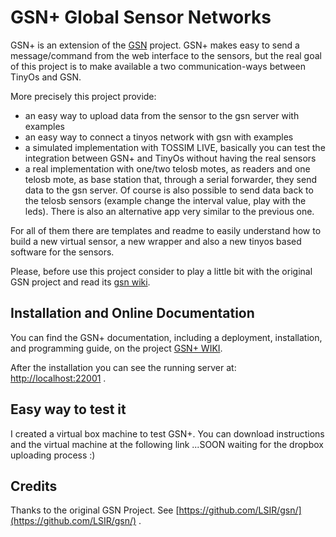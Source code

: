 # GSN+ Global Sensor Networks

GSN+ is an extension of the [GSN](https://github.com/LSIR/gsn) project.
GSN+ makes easy to send a message/command from the web interface to the sensors, but the real goal of this project is to make available a two communication-ways between TinyOs and GSN.

More precisely this project provide:
- an easy way to upload data from the sensor to the gsn server with examples
- an easy way to connect a tinyos network with gsn with examples
- a simulated implementation with TOSSIM LIVE, basically you can test the integration between GSN+ and TinyOs without having the real sensors
- a real implementation with one/two telosb motes, as readers and one telosb mote, as base station that, through a serial forwarder, they send data to the gsn server. Of course is also possible to send data back to the telosb sensors (example change the interval value, play with the leds). 
There is also an alternative app very similar to the previous one.

For all of them there are templates and readme to easily understand how to build a new virtual sensor, a new wrapper and also a new tinyos based software for the sensors. 

Please, before use this project consider to play a little bit with the original GSN project and read its [gsn wiki](https://github.com/LSIR/gsn/wiki). 

## Installation and Online Documentation

You can find the GSN+ documentation, including a deployment, installation, and programming
guide, on the project [GSN+ WIKI](https://github.com/alessiodimichelangeli/gsnplus/wiki).

After the installation you can see the running server at: [http://localhost:22001](http://localhost:22001) .

## Easy way to test it

I created a virtual box machine to test GSN+. You can download instructions and the virtual machine at the following link ...SOON waiting for the dropbox uploading process :)

## Credits

Thanks to the original GSN Project.
See [https://github.com/LSIR/gsn/](https://github.com/LSIR/gsn/) .
